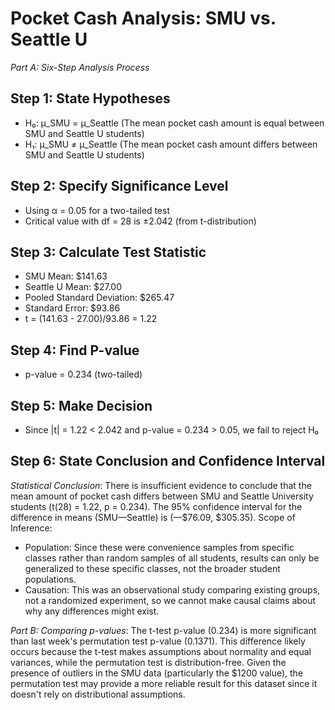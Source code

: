 # Pocket Cash Analysis: SMU vs. Seattle U

*Part A: Six-Step Analysis Process*

## Step 1: State Hypotheses

- H₀: μ_SMU = μ_Seattle (The mean pocket cash amount is equal between SMU and Seattle U students)
- H₁: μ_SMU ≠ μ_Seattle (The mean pocket cash amount differs between SMU and Seattle U students)

## Step 2: Specify Significance Level

- Using α = 0.05 for a two-tailed test
- Critical value with df = 28 is ±2.042 (from t-distribution)

## Step 3: Calculate Test Statistic

- SMU Mean: $141.63
- Seattle U Mean: $27.00
- Pooled Standard Deviation: $265.47
- Standard Error: $93.86
- t = (141.63 - 27.00)/93.86 = 1.22

## Step 4: Find P-value

- p-value = 0.234 (two-tailed)

## Step 5: Make Decision

- Since |t| = 1.22 < 2.042 and p-value = 0.234 > 0.05, we fail to reject H₀

## Step 6: State Conclusion and Confidence Interval

*Statistical Conclusion*:
There is insufficient evidence to conclude that the mean amount of pocket cash differs between SMU and Seattle University students (t(28) = 1.22, p = 0.234). The 95% confidence interval for the difference in means (SMU—Seattle) is (—$76.09, $305.35).
Scope of Inference:

- Population: Since these were convenience samples from specific classes rather than random samples of all students, results can only be generalized to these specific classes, not the broader student populations.
- Causation: This was an observational study comparing existing groups, not a randomized experiment, so we cannot make causal claims about why any differences might exist.

*Part B: Comparing p-values*:
The t-test p-value (0.234) is more significant than last week's permutation test p-value (0.1371). This difference likely occurs because the t-test makes assumptions about normality and equal variances, while the permutation test is distribution-free. Given the presence of outliers in the SMU data (particularly the $1200 value), the permutation test may provide a more reliable result for this dataset since it doesn't rely on distributional assumptions.